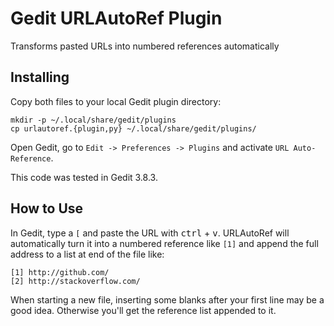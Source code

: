 Gedit URLAutoRef Plugin
===============================


Transforms pasted URLs into numbered references automatically


## Installing

Copy both files to your local Gedit plugin directory:

    mkdir -p ~/.local/share/gedit/plugins
    cp urlautoref.{plugin,py} ~/.local/share/gedit/plugins/


Open Gedit, go to `Edit -> Preferences -> Plugins` and activate
`URL Auto-Reference`.

This code was tested in Gedit 3.8.3.


## How to Use

In Gedit, type a `[` and paste the URL with 
<kbd>ctrl</kbd> + <kbd>v</kbd>. URLAutoRef will automatically turn it into a numbered reference like `[1]` and append the full address to a list at end of the file like:

    [1] http://github.com/
    [2] http://stackoverflow.com/

When starting a new file, inserting some blanks after your first line may be a good idea. Otherwise you'll get the reference list appended to it.

